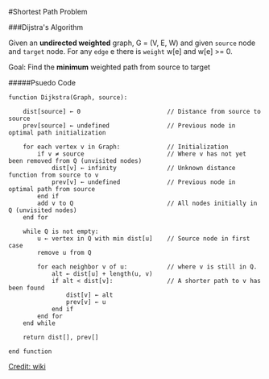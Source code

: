 #Shortest Path Problem

###Dijstra's Algorithm

Given an **undirected weighted** graph,
G = (V, E, W) and given `source` node and `target` node.
For any `edge` e there is `weight` w[e] and w[e] >= 0.

Goal: Find the **minimum** weighted path from source to target

#####Psuedo Code

    function Dijkstra(Graph, source):
        
        dist[source] ← 0                        // Distance from source to source
        prev[source] ← undefined                // Previous node in optimal path initialization
        
        for each vertex v in Graph:             // Initialization
            if v ≠ source                       // Where v has not yet been removed from Q (unvisited nodes)
                dist[v] ← infinity              // Unknown distance function from source to v
                prev[v] ← undefined             // Previous node in optimal path from source
            end if 
            add v to Q                          // All nodes initially in Q (unvisited nodes)
        end for
        
        while Q is not empty:
            u ← vertex in Q with min dist[u]    // Source node in first case
            remove u from Q 
            
            for each neighbor v of u:           // where v is still in Q.
                alt ← dist[u] + length(u, v)
                if alt < dist[v]:               // A shorter path to v has been found
                    dist[v] ← alt 
                    prev[v] ← u 
                end if
            end for
        end while
        
        return dist[], prev[]
        
    end function

[Credit: wiki](http://en.wikipedia.org/wiki/Dijkstra's_algorithm)

